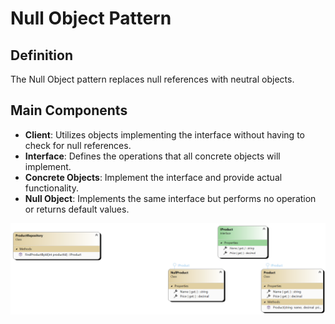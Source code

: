 ﻿# Null Object Pattern

## Definition

The Null Object pattern replaces null references with neutral objects.

## Main Components

- **Client**: Utilizes objects implementing the interface without having to check for null references.
- **Interface**: Defines the operations that all concrete objects will implement.
- **Concrete Objects**: Implement the interface and provide actual functionality.
- **Null Object**: Implements the same interface but performs no operation or returns default values.


![Class diagram](NullObject.png)